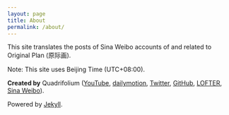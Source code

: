 ```yaml
---
layout: page
title: About
permalink: /about/
---
```


This site translates the posts of Sina Weibo accounts of and related to Original Plan (原际画).

Note: This site uses Beijing Time (UTC+08:00).

**Created by** Quadrifolium ([YouTube](https://www.youtube.com/channel/UC6QSLMB7h4SoyV0e9m6uUwg), [dailymotion](http://www.dailymotion.com/QuadrifoliumW), [Twitter](https://twitter.com/QuadrifoliumW), [GitHub](https://github.com/Quadrifolium), [LOFTER](http://quadrifolium.lofter.com), [Sina Weibo](http://weibo.com/5182556773)).

Powered by [Jekyll](http://jekyllrb.com/).

